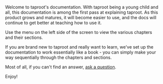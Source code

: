 Welcome to taproot's documentation. With taproot being a young child and all, this documentation is among the first pass at explaining taproot. As this product grows and matures, it will become easier to use, and the docs will continue to get better at teaching how to use it.

Use the menu on the left side of the screen to view the various chapters and their sections.

If you are brand new to taproot and really want to learn, we've set up the documentation to work essentially like a book - you can simply make your way sequentially through the chapters and sections.

Most of all, if you can't find an answer, [ask a question](https://github.com/rocktree/taproot/issues/new).

Enjoy!
